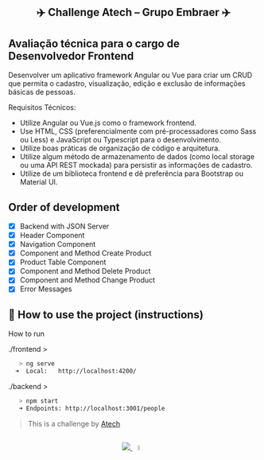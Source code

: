 <div align="center">
  
  ## ✈️ Challenge Atech – Grupo Embraer ✈️
  
</div>

## Avaliação técnica para o cargo de Desenvolvedor Frontend
Desenvolver um aplicativo framework Angular ou Vue para criar um CRUD que permita o cadastro, visualização, edição e exclusão de informações básicas de pessoas. 

Requisitos Técnicos:
-	Utilize Angular ou Vue.js como o framework frontend.
-	Use HTML, CSS (preferencialmente com pré-processadores como Sass ou Less) e JavaScript ou Typescript para o desenvolvimento.
-	Utilize boas práticas de organização de código e arquitetura.
-	Utilize algum método de armazenamento de dados (como local storage ou uma API REST mockada) para persistir as informações de cadastro.
-	Utilize de um biblioteca frontend e dê preferência para Bootstrap ou Material UI.


## Order of development
- [x] Backend with JSON Server
- [x] Header Component
- [x] Navigation Component
- [x] Component and Method Create Product
- [x] Product Table Component
- [x] Component and Method Delete Product
- [x] Component and Method Change Product
- [x] Error Messages

## 🚦 How to use the project (instructions)

How to run

./frontend >
```bash 
   > ng serve
  ➜  Local:   http://localhost:4200/
```
./backend >
```bash 
   > npm start
   ➜ Endpoints: http://localhost:3001/people
```

> This is a challenge by [Atech](https://atech.com.br/) 

##
<p align="center">
  <a href="https://skillicons.dev">
    <img src="https://skillicons.dev/icons?i=angular" />
    <img src="https://github.com/bruno-silverio/angular-produtosCRUD/assets/27282770/d81a1bc4-de67-4684-85e8-1774dbab7e8b"
    width="5%" height="5%" />
  </a>
</p>
